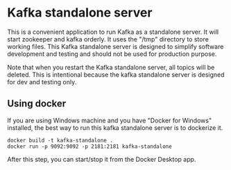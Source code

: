 # Kafka standalone server

This is a convenient application to run Kafka as a standalone server. It will start zookeeper and kafka orderly. It uses the "/tmp" directory to store working files. This Kafka standalone server is designed to simplify software development and testing and should not be used for production purpose.

Note that when you restart the Kafka standalone server, all topics will be deleted. This is intentional because the kafka standalone server is designed for dev and testing only.

## Using docker

If you are using Windows machine and you have "Docker for Windows" installed, the best way to run this kafka standalone server is to dockerize it.

```
docker build -t kafka-standalone .
docker run -p 9092:9092 -p 2181:2181 kafka-standalone
```

After this step, you can start/stop it from the Docker Desktop app.
